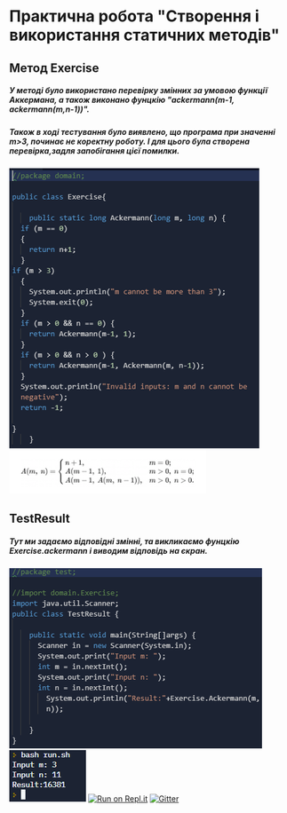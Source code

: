 # Практична робота "Створення і використання статичних методів"
## Метод Exercise
##### У методі було використано перевірку змінних за умовою функції Аккермана, а також виконано фунцкію **"ackermann(m-1, ackermann(m,n-1))"**.
##### Також в ході тестування було виявлено, що програма при значенні m>3, починає не коректну роботу. І для цього була створена перевірка,задля запобігання цієї помилки.
![](https://github.com/ppc-ntu-khpi/java-methods-EgorKopyl/blob/master/src/1.png)
![](https://github.com/ppc-ntu-khpi/java-methods-EgorKopyl/blob/master/src/2.png)
## TestResult
##### Тут ми задаємо відповідні змінні, та викликаємо фунцкію Exercise.ackermann і виводим відповідь на єкран.
![](https://github.com/ppc-ntu-khpi/java-methods-EgorKopyl/blob/master/src/4.png)
![](https://github.com/ppc-ntu-khpi/java-methods-EgorKopyl/blob/master/src/3.png)
[![Run on Repl.it](https://repl.it/badge/github/ppc-ntu-khpi/identifiers-types-starter)](https://repl.it/github/ppc-ntu-khpi/identifiers-types-starter) [![Gitter](https://badges.gitter.im/PPC-SE-2020/OOP.svg)](https://gitter.im/PPC-SE-2020/OOP?utm_source=badge&utm_medium=badge&utm_campaign=pr-badge)

